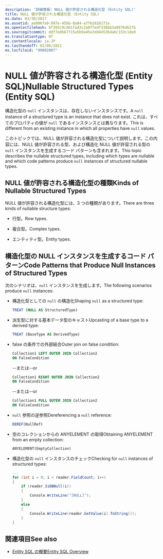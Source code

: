 ```yaml
---
description: '詳細情報: NULL 値が許容される構造化型 (Entity SQL)'
title: NULL 値が許容される構造化型 (Entity SQL)
ms.date: 03/30/2017
ms.assetid: ae006fa9-997e-45bb-8a04-a7f62026171e
ms.openlocfilehash: bf303c9cd61fad2c2a8ffedf338bb3a8876db27b
ms.sourcegitcommit: ddf7edb67715a5b9a45e3dd44536dabc153c1de0
ms.translationtype: HT
ms.contentlocale: ja-JP
ms.lasthandoff: 02/06/2021
ms.locfileid: "99802087"
---
```

# <a name="nullable-structured-types-entity-sql"></a><span data-ttu-id="7a4e0-103">NULL 値が許容される構造化型 (Entity SQL)</span><span class="sxs-lookup"><span data-stu-id="7a4e0-103">Nullable Structured Types (Entity SQL)</span></span>

<span data-ttu-id="7a4e0-104">構造化型の `null` インスタンスは、存在しないインスタンスです。</span><span class="sxs-lookup"><span data-stu-id="7a4e0-104">A `null` instance of a structured type is an instance that does not exist.</span></span> <span data-ttu-id="7a4e0-105">これは、すべてのプロパティの値が `null` であるインスタンスとは異なります。</span><span class="sxs-lookup"><span data-stu-id="7a4e0-105">This is different from an existing instance in which all properties have `null` values.</span></span>  
  
 <span data-ttu-id="7a4e0-106">このトピックでは、NULL 値が許容される構造化型について説明します。この内容には、NULL 値が許容される型、および構造化 NULL 値が許容される型の `null` インスタンスを生成するコード パターンも含まれます。</span><span class="sxs-lookup"><span data-stu-id="7a4e0-106">This topic describes the nullable structured types, including which types are nullable and which code patterns produce `null` instances of structured nullable types.</span></span>  
  
## <a name="kinds-of-nullable-structured-types"></a><span data-ttu-id="7a4e0-107">NULL 値が許容される構造化型の種類</span><span class="sxs-lookup"><span data-stu-id="7a4e0-107">Kinds of Nullable Structured Types</span></span>  

 <span data-ttu-id="7a4e0-108">NULL 値が許容される構造化型には、3 つの種類があります。</span><span class="sxs-lookup"><span data-stu-id="7a4e0-108">There are three kinds of nullable structure types:</span></span>  
  
- <span data-ttu-id="7a4e0-109">行型。</span><span class="sxs-lookup"><span data-stu-id="7a4e0-109">Row types.</span></span>  
  
- <span data-ttu-id="7a4e0-110">複合型。</span><span class="sxs-lookup"><span data-stu-id="7a4e0-110">Complex types.</span></span>  
  
- <span data-ttu-id="7a4e0-111">エンティティ型。</span><span class="sxs-lookup"><span data-stu-id="7a4e0-111">Entity types.</span></span>  
  
## <a name="code-patterns-that-produce-null-instances-of-structured-types"></a><span data-ttu-id="7a4e0-112">構造化型の NULL インスタンスを生成するコード パターン</span><span class="sxs-lookup"><span data-stu-id="7a4e0-112">Code Patterns that Produce Null Instances of Structured Types</span></span>  

 <span data-ttu-id="7a4e0-113">次のシナリオは、`null` インスタンスを生成します。</span><span class="sxs-lookup"><span data-stu-id="7a4e0-113">The following scenarios produce `null` instances:</span></span>  
  
- <span data-ttu-id="7a4e0-114">構造化型としての `null` の構造化</span><span class="sxs-lookup"><span data-stu-id="7a4e0-114">Shaping `null` as a structured type:</span></span>  
  
    ```sql  
    TREAT (NULL AS StructuredType)  
    ```  
  
- <span data-ttu-id="7a4e0-115">派生型に対する基本データ型のキャスト</span><span class="sxs-lookup"><span data-stu-id="7a4e0-115">Upcasting of a base type to a derived type:</span></span>  
  
    ```sql  
    TREAT (BaseType AS DerivedType)  
    ```  
  
- <span data-ttu-id="7a4e0-116">false の条件での外部結合</span><span class="sxs-lookup"><span data-stu-id="7a4e0-116">Outer join on false condition:</span></span>  
  
    ```sql  
    Collection1 LEFT OUTER JOIN Collection2  
    ON FalseCondition  
    ```  
  
     <span data-ttu-id="7a4e0-117">--または</span><span class="sxs-lookup"><span data-stu-id="7a4e0-117">--or</span></span>  
  
    ```sql  
    Collection1 RIGHT OUTER JOIN Collection2  
    ON FalseCondition  
    ```  
  
     <span data-ttu-id="7a4e0-118">--または</span><span class="sxs-lookup"><span data-stu-id="7a4e0-118">--or</span></span>  
  
    ```sql  
    Collection1 FULL OUTER JOIN Collection2  
    ON FalseCondition  
    ```  
  
- <span data-ttu-id="7a4e0-119">`null` 参照の逆参照</span><span class="sxs-lookup"><span data-stu-id="7a4e0-119">Dereferencing a `null` reference:</span></span>  
  
    ```sql  
    DEREF(NullRef)  
    ```  
  
- <span data-ttu-id="7a4e0-120">空のコレクションからの ANYELEMENT の取得</span><span class="sxs-lookup"><span data-stu-id="7a4e0-120">Obtaining ANYELEMENT from an empty collection:</span></span>  
  
    ```sql  
    ANYELEMENT(EmptyCollection)  
    ```  
  
- <span data-ttu-id="7a4e0-121">構造化型の `null` インスタンスのチェック</span><span class="sxs-lookup"><span data-stu-id="7a4e0-121">Checking for `null` instances of structured types:</span></span>  
  
    ```csharp  
    ...  
    for (int i = 0; i < reader.FieldCount; i++)  
    {  
        if (reader.IsDBNull(i))  
        {  
            Console.WriteLine("[NULL]");  
        }  
        else  
        {  
            Console.WriteLine(reader.GetValue(i).ToString());  
        }  
    }  
    ```  
  
## <a name="see-also"></a><span data-ttu-id="7a4e0-122">関連項目</span><span class="sxs-lookup"><span data-stu-id="7a4e0-122">See also</span></span>

- [<span data-ttu-id="7a4e0-123">Entity SQL の概要</span><span class="sxs-lookup"><span data-stu-id="7a4e0-123">Entity SQL Overview</span></span>](entity-sql-overview.md)
